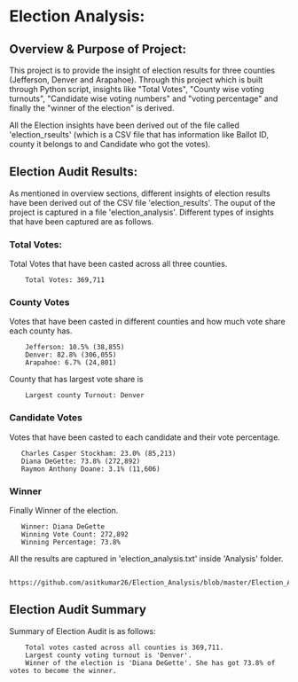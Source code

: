 # Election Analysis:

## Overview & Purpose of Project:
   
This project is to provide the insight of election results for three counties (Jefferson, Denver and Arapahoe). Through this project which is built through Python script, insights like "Total Votes", "County wise voting turnouts", "Candidate wise voting numbers" and "voting percentage" and finally the "winner of the election" is derived.

All the Election insights have been derived out of the file called 'election_rseults' (which is a CSV file that has information like Ballot ID, county it belongs to and Candidate who got the votes). 

## Election Audit Results:

As mentioned in overview sections, different insights of election results have been derived out of the CSV file 'election_results'. The ouput of the project is captured in a file 'election_analysis'. Different types of insights that have been captured are as follows.

### Total Votes:
Total Votes that have been casted across all three counties.

        Total Votes: 369,711

### County Votes
Votes that have been casted in different counties and how much vote share each county has. 

        Jefferson: 10.5% (38,855)
        Denver: 82.8% (306,055)
        Arapahoe: 6.7% (24,801)

County that has largest vote share is

        Largest county Turnout: Denver

### Candidate Votes
Votes that have been casted to each candidate and their vote percentage.

       Charles Casper Stockham: 23.0% (85,213)
       Diana DeGette: 73.8% (272,892)
       Raymon Anthony Doane: 3.1% (11,606)

### Winner
Finally Winner of the election. 

       Winner: Diana DeGette
       Winning Vote Count: 272,892
       Winning Percentage: 73.8%

All the results are captured in 'election_analysis.txt' inside 'Analysis' folder. 

        https://github.com/asitkumar26/Election_Analysis/blob/master/Election_Analysis_Challenge/Analysis/election_analysis.txt

## Election Audit Summary

Summary of Election Audit is as follows:

        Total votes casted across all counties is 369,711.
        Largest county voting turnout is 'Denver'.
        Winner of the election is 'Diana DeGette'. She has got 73.8% of votes to become the winner.        

